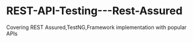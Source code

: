 # REST-API-Testing---Rest-Assured
Covering REST Assured,TestNG,Framework implementation with popular APIs
